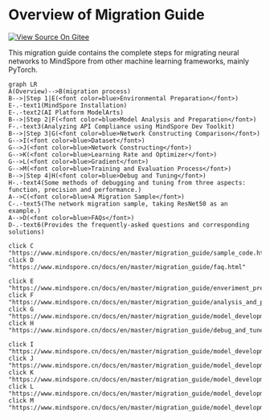 # Overview of Migration Guide

[![View Source On Gitee](https://mindspore-website.obs.cn-north-4.myhuaweicloud.com/website-images/master/resource/_static/logo_source_en.svg)](https://gitee.com/mindspore/docs/blob/master/docs/mindspore/source_en/migration_guide/overview.md)

This migration guide contains the complete steps for migrating neural networks to MindSpore from other machine learning frameworks, mainly PyTorch.

```{mermaid}
graph LR
A(Overview)-->B(migration process)
B-->|Step 1|E(<font color=blue>Environmental Preparation</font>)
E-.-text1(MindSpore Installation)
E-.-text2(AI Platform ModelArts)
B-->|Step 2|F(<font color=blue>Model Analysis and Preparation</font>)
F-.-text3(Analyzing API Compliance using MindSpore Dev Toolkit)
B-->|Step 3|G(<font color=blue>Network Constructing Comparison</font>)
G-->I(<font color=blue>Dataset</font>)
G-->J(<font color=blue>Network Constructing</font>)
G-->K(<font color=blue>Learning Rate and Optimizer</font>)
G-->L(<font color=blue>Gradient</font>)
G-->M(<font color=blue>Training and Evaluation Process</font>)
B-->|Step 4|H(<font color=blue>Debug and Tuning</font>)
H-.-text4(Some methods of debugging and tuning from three aspects: function, precision and performance.)
A-->C(<font color=blue>A Migration Sample</font>)
C-.-text5(The network migration sample, taking ResNet50 as an example.)
A-->D(<font color=blue>FAQs</font>)
D-.-text6(Provides the frequently-asked questions and corresponding solutions)

click C "https://www.mindspore.cn/docs/en/master/migration_guide/sample_code.html"
click D "https://www.mindspore.cn/docs/en/master/migration_guide/faq.html"

click E "https://www.mindspore.cn/docs/en/master/migration_guide/enveriment_preparation.html"
click F "https://www.mindspore.cn/docs/en/master/migration_guide/analysis_and_preparation.html"
click G "https://www.mindspore.cn/docs/en/master/migration_guide/model_development/model_development.html"
click H "https://www.mindspore.cn/docs/en/master/migration_guide/debug_and_tune.html"

click I "https://www.mindspore.cn/docs/en/master/migration_guide/model_development/dataset.html"
click J "https://www.mindspore.cn/docs/en/master/migration_guide/model_development/model_and_cell.html"
click K "https://www.mindspore.cn/docs/en/master/migration_guide/model_development/learning_rate_and_optimizer.html"
click L "https://www.mindspore.cn/docs/en/master/migration_guide/model_development/gradient.html"
click M "https://www.mindspore.cn/docs/en/master/migration_guide/model_development/training_and_evaluation.html"
```

